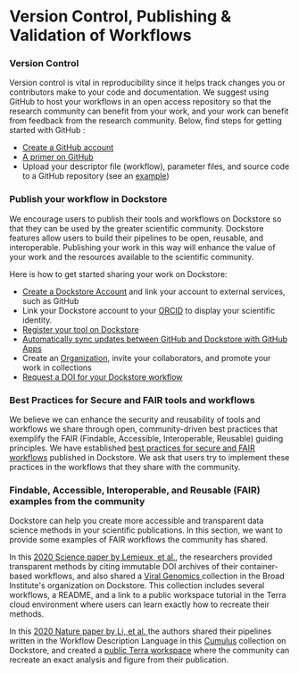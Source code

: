 # Version Control, Publishing & Validation of Workflows

### Version Control

Version control is vital in reproducibility since it helps track changes you or contributors make to your code and documentation. We suggest using GitHub to host your workflows in an open access repository so that the research community can benefit from your work, and your work can benefit from feedback from the research community.  Below, find steps for getting started with GitHub :&#x20;

* [Create a GitHub account](https://www.github.com/join)
* [A primer on GitHub](https://lab.github.com/githubtraining/introduction-to-github)
* Upload your descriptor file (workflow), parameter files, and source code to a GitHub repository (see an [example](https://github.com/sevenbridges-openworkflows/uw-genesis-topmed-cwl))

### Publish your workflow in Dockstore

We encourage users to publish their tools and workflows on Dockstore so that they can be used by the greater scientific community.  Dockstore features allow users to build their pipelines to be open, reusable, and interoperable. Publishing your work in this way will enhance the value of your work and the resources available to the scientific community.

Here is how to get started sharing your work on Dockstore:

* [Create a Dockstore Account](https://docs.dockstore.org/en/develop/getting-started/register-on-dockstore.html?highlight=register) and link your account to external services, such as GitHub
* Link your Dockstore account to your [ORCID](https://docs.dockstore.org/en/develop/end-user-topics/ORCID.html?highlight=orcid) to display your scientific identity.
* [Register your tool on Dockstore](https://docs.dockstore.org/en/develop/getting-started/dockstore-tools.html)
* [Automatically sync updates between GitHub and Dockstore with GitHub Apps](https://docs.dockstore.org/en/develop/getting-started/github-apps/github-apps-landing-page.html)
* Create an [Organization](https://docs.dockstore.org/en/develop/advanced-topics/organizations-and-collections.html), invite your collaborators, and promote your work in collections
* [Request a DOI for your Dockstore workflow](https://docs.dockstore.org/en/develop/advanced-topics/snapshot-and-doi.html?highlight=doi)

### Best Practices for Secure and FAIR tools and workflows

We believe we can enhance the security and reusability of tools and workflows we share through open, community-driven best practices that exemplify the FAIR (Findable, Accessible, Interoperable, Reusable) guiding principles. We have established [best practices for secure and FAIR workflows](https://docs.dockstore.org/en/develop/advanced-topics/best-practices/best-practices-secure-fair-workflows.html) published in Dockstore. We ask that users try to implement these practices in the workflows that they share with the community.

### Findable, Accessible, Interoperable, and Reusable (FAIR) examples from the community

Dockstore can help you create more accessible and transparent data science methods in your scientific publications. In this section, we want to provide some examples of FAIR workflows the community has shared.

In this [2020 Science paper by Lemieux, et al.](https://www.ncbi.nlm.nih.gov/pmc/articles/PMC7857412/), the researchers provided transparent methods by citing immutable DOI archives of their container-based workflows, and also shared a [Viral Genomics ](https://dockstore.org/organizations/BroadInstitute/collections/pgs)collection in the Broad Institute's organization on Dockstore. This collection includes several workflows, a README, and a link to a public workspace tutorial in the Terra cloud environment where users can learn exactly how to recreate their methods.&#x20;

In this [2020 Nature paper by Li, et al. ](https://www.nature.com/articles/s41592-020-0905-x)the authors shared their pipelines written in the Workflow Description Language in this [Cumulus](https://dockstore.org/organizations/BroadInstitute/collections/Cumulus) collection on Dockstore, and created a [public Terra workspace](https://app.terra.bio/#workspaces/kco-tech/Cumulus) where the community can recreate an exact analysis and figure from their publication.&#x20;
